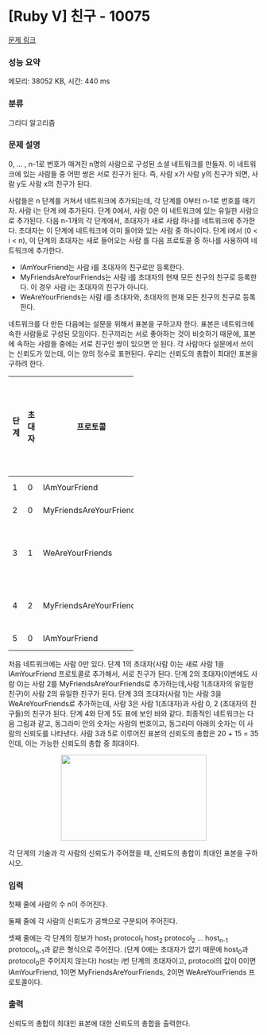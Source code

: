 # [Ruby V] 친구 - 10075 

[문제 링크](https://www.acmicpc.net/problem/10075) 

### 성능 요약

메모리: 38052 KB, 시간: 440 ms

### 분류

그리디 알고리즘

### 문제 설명

<p>0, ... , n-1로 번호가 매겨진 n명의 사람으로 구성된 소셜 네트워크를 만들자. 이 네트워크에 있는 사람들 중 어떤 쌍은 서로 친구가 된다. 즉, 사람 x가 사람 y의 친구가 되면, 사람 y도 사람 x의 친구가 된다.</p>

<p>사람들은 n 단계를 거쳐서 네트워크에 추가되는데, 각 단계를 0부터 n-1로 번호를 매기자. 사람 i는 단계 i에 추가된다. 단계 0에서, 사람 0은 이 네트워크에 있는 유일한 사람으로 추가된다. 다음 n-1개의 각 단계에서, 초대자가 새로 사람 하나를 네트워크에 추가한다. 초대자는 이 단계에 네트워크에 이미 들어와 있는 사람 중 하나이다. 단계 i에서 (0 < i < n), 이 단계의 초대자는 새로 들어오는 사람 를 다음 프로토콜 중 하나를 사용하여 네트워크에 추가한다.</p>

<ul>
	<li>IAmYourFriend는 사람 i를 초대자의 친구로만 등록한다.</li>
	<li>MyFriendsAreYourFriends는 사람 i를 초대자의 현재 모든 친구의 친구로 등록한다. 이 경우 사람 i는 초대자의 친구가 아니다.</li>
	<li>WeAreYourFriends는 사람 i를 초대자와, 초대자의 현재 모든 친구의 친구로 등록한다.</li>
</ul>

<p>네트워크를 다 만든 다음에는 설문을 위해서 표본을 구하고자 한다. 표본은 네트워크에 속한 사람들로 구성된 모임이다. 친구끼리는 서로 좋아하는 것이 비슷하기 때문에, 표본에 속하는 사람들 중에는 서로 친구인 쌍이 있으면 안 된다. 각 사람마다 설문에서 쓰이는 신뢰도가 있는데, 이는 양의 정수로 표현된다. 우리는 신뢰도의 총합이 최대인 표본을 구하려 한다.</p>

<table class="table table-bordered" style="width:50%">
	<thead>
		<tr>
			<th>단계</th>
			<th>초대자</th>
			<th>프로토콜</th>
			<th>추가되는 친구 관계</th>
		</tr>
	</thead>
	<tbody>
		<tr>
			<td>1</td>
			<td>0</td>
			<td>IAmYourFriend</td>
			<td>(1, 0)</td>
		</tr>
		<tr>
			<td>2</td>
			<td>0</td>
			<td>MyFriendsAreYourFriends</td>
			<td>(2, 1)</td>
		</tr>
		<tr>
			<td>3</td>
			<td>1</td>
			<td>WeAreYourFriends</td>
			<td>(3, 1), (3, 0), (3, 2)</td>
		</tr>
		<tr>
			<td>4</td>
			<td>2</td>
			<td>MyFriendsAreYourFriends</td>
			<td>(4, 1), (4, 3)</td>
		</tr>
		<tr>
			<td>5</td>
			<td>0</td>
			<td>IAmYourFriend</td>
			<td>(5, 0)</td>
		</tr>
	</tbody>
</table>

<p>처음 네트워크에는 사람 0만 있다. 단계 1의 초대자(사람 0)는 새로 사람 1을 IAmYourFriend 프로토콜로 추가해서, 서로 친구가 된다. 단계 2의 초대자(이번에도 사람 0)는 사람 2를 MyFriendsAreYourFriends로 추가하는데,사람 1(초대자의 유일한 친구)이 사람 2의 유일한 친구가 된다. 단계 3의 초대자(사람 1)는 사람 3을WeAreYourFriends로 추가하는데, 사람 3은 사람 1(초대자)과 사람 0, 2 (초대자의 친구들)의 친구가 된다. 단계 4와 단계 5도 표에 보인 바와 같다. 최종적인 네트워크는 다음 그림과 같고, 동그라미 안의 숫자는 사람의 번호이고, 동그라미 아래의 숫자는 이 사람의 신뢰도를 나타낸다. 사람 3과 5로 이루어진 표본의 신뢰도의 총합은 20 + 15 = 35인데, 이는 가능한 신뢰도의 총합 중 최대이다.</p>

<p style="text-align: center;"><img alt="" src="https://upload.acmicpc.net/c72d477e-5b4a-4cb7-b5c1-f35e77cd7aa4/-/preview/" style="width: 293px; height: 173px;"></p>

<p>각 단계의 기술과 각 사람의 신뢰도가 주어졌을 때, 신뢰도의 총합이 최대인 표본을 구하시오.</p>

### 입력 

 <p>첫째 줄에 사람의 수 n이 주어진다.</p>

<p>둘째 줄에 각 사람의 신뢰도가 공백으로 구분되어 주어진다.</p>

<p>셋째 줄에는 각 단계의 정보가 host<sub>1</sub> protocol<sub>1</sub> host<sub>2</sub> protocol<sub>2</sub> ... host<sub>n-1</sub> protocol<sub>n-1</sub>과 같은 형식으로 주어진다. (단계 0에는 초대자가 없기 때문에 host<sub>0</sub>과 protocol<sub>0</sub>은 주어지지 않는다) host는 i번 단계의 초대자이고, protocol의 값이 0이면 IAmYourFriend, 1이면 MyFriendsAreYourFriends, 2이면 WeAreYourFriends 프로토콜이다.</p>

### 출력 

 <p>신뢰도의 총합이 최대인 표본에 대한 신뢰도의 총합을 출력한다.</p>

